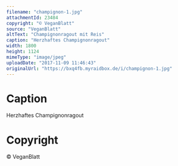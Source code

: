 ```yaml
---
filename: "champignon-1.jpg"
attachmentId: 23484
copyright: "© VeganBlatt"
source: "VeganBlatt"
altText: "Champignonragout mit Reis"
caption: "Herzhaftes Champignonragout"
width: 1800
height: 1124
mimeType: "image/jpeg"
uploadDate: "2017-11-09 11:46:43"
originalUrl: "https://bxq4fb.myraidbox.de/i/champignon-1.jpg"
---
```


# Caption

Herzhaftes Champignonragout

# Copyright

© VeganBlatt
